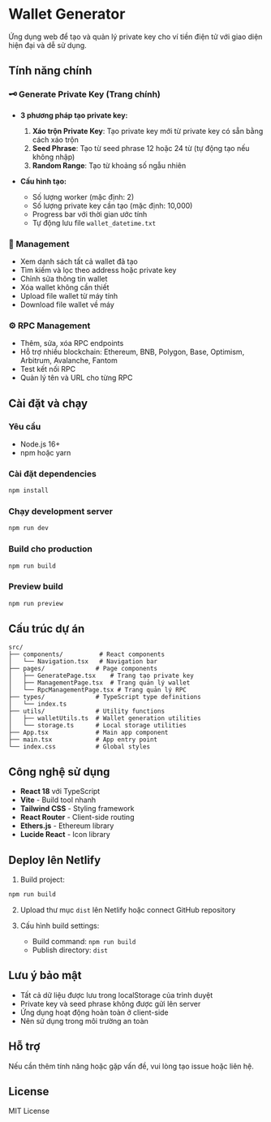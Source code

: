 # Wallet Generator

Ứng dụng web để tạo và quản lý private key cho ví tiền điện tử với giao diện hiện đại và dễ sử dụng.

## Tính năng chính

### 🗝️ Generate Private Key (Trang chính)
- **3 phương pháp tạo private key:**
  1. **Xáo trộn Private Key**: Tạo private key mới từ private key có sẵn bằng cách xáo trộn
  2. **Seed Phrase**: Tạo từ seed phrase 12 hoặc 24 từ (tự động tạo nếu không nhập)
  3. **Random Range**: Tạo từ khoảng số ngẫu nhiên

- **Cấu hình tạo:**
  - Số lượng worker (mặc định: 2)
  - Số lượng private key cần tạo (mặc định: 10,000)
  - Progress bar với thời gian ước tính
  - Tự động lưu file `wallet_datetime.txt`

### 📁 Management
- Xem danh sách tất cả wallet đã tạo
- Tìm kiếm và lọc theo address hoặc private key
- Chỉnh sửa thông tin wallet
- Xóa wallet không cần thiết
- Upload file wallet từ máy tính
- Download file wallet về máy

### ⚙️ RPC Management
- Thêm, sửa, xóa RPC endpoints
- Hỗ trợ nhiều blockchain: Ethereum, BNB, Polygon, Base, Optimism, Arbitrum, Avalanche, Fantom
- Test kết nối RPC
- Quản lý tên và URL cho từng RPC

## Cài đặt và chạy

### Yêu cầu
- Node.js 16+ 
- npm hoặc yarn

### Cài đặt dependencies
```bash
npm install
```

### Chạy development server
```bash
npm run dev
```

### Build cho production
```bash
npm run build
```

### Preview build
```bash
npm run preview
```

## Cấu trúc dự án

```
src/
├── components/          # React components
│   └── Navigation.tsx   # Navigation bar
├── pages/              # Page components
│   ├── GeneratePage.tsx    # Trang tạo private key
│   ├── ManagementPage.tsx  # Trang quản lý wallet
│   └── RpcManagementPage.tsx # Trang quản lý RPC
├── types/              # TypeScript type definitions
│   └── index.ts
├── utils/              # Utility functions
│   ├── walletUtils.ts  # Wallet generation utilities
│   └── storage.ts      # Local storage utilities
├── App.tsx             # Main app component
├── main.tsx            # App entry point
└── index.css           # Global styles
```

## Công nghệ sử dụng

- **React 18** với TypeScript
- **Vite** - Build tool nhanh
- **Tailwind CSS** - Styling framework
- **React Router** - Client-side routing
- **Ethers.js** - Ethereum library
- **Lucide React** - Icon library

## Deploy lên Netlify

1. Build project:
```bash
npm run build
```

2. Upload thư mục `dist` lên Netlify hoặc connect GitHub repository

3. Cấu hình build settings:
   - Build command: `npm run build`
   - Publish directory: `dist`

## Lưu ý bảo mật

- Tất cả dữ liệu được lưu trong localStorage của trình duyệt
- Private key và seed phrase không được gửi lên server
- Ứng dụng hoạt động hoàn toàn ở client-side
- Nên sử dụng trong môi trường an toàn

## Hỗ trợ

Nếu cần thêm tính năng hoặc gặp vấn đề, vui lòng tạo issue hoặc liên hệ.

## License

MIT License 